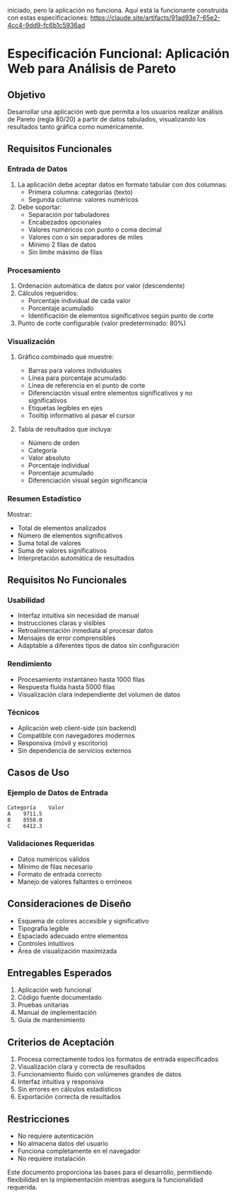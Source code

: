 iniciado, pero la aplicación no funciona. Aquí está la funcionante construida con estas especificaciones:
https://claude.site/artifacts/91ad93e7-65e2-4cc4-9dd9-fc6b1c5936ad

# Especificación Funcional: Aplicación Web para Análisis de Pareto

## Objetivo

Desarrollar una aplicación web que permita a los usuarios realizar análisis de Pareto (regla 80/20) a partir de datos tabulados, visualizando los resultados tanto gráfica como numéricamente.

## Requisitos Funcionales

### Entrada de Datos

1. La aplicación debe aceptar datos en formato tabular con dos columnas:
   - Primera columna: categorías (texto)
   - Segunda columna: valores numéricos
2. Debe soportar:
   - Separación por tabuladores
   - Encabezados opcionales
   - Valores numéricos con punto o coma decimal
   - Valores con o sin separadores de miles
   - Mínimo 2 filas de datos
   - Sin límite máximo de filas

### Procesamiento

1. Ordenación automática de datos por valor (descendente)
2. Cálculos requeridos:
   - Porcentaje individual de cada valor
   - Porcentaje acumulado
   - Identificación de elementos significativos según punto de corte
3. Punto de corte configurable (valor predeterminado: 80%)

### Visualización

1. Gráfico combinado que muestre:

   - Barras para valores individuales
   - Línea para porcentaje acumulado
   - Línea de referencia en el punto de corte
   - Diferenciación visual entre elementos significativos y no significativos
   - Etiquetas legibles en ejes
   - Tooltip informativo al pasar el cursor

2. Tabla de resultados que incluya:
   - Número de orden
   - Categoría
   - Valor absoluto
   - Porcentaje individual
   - Porcentaje acumulado
   - Diferenciación visual según significancia

### Resumen Estadístico

Mostrar:

- Total de elementos analizados
- Número de elementos significativos
- Suma total de valores
- Suma de valores significativos
- Interpretación automática de resultados

## Requisitos No Funcionales

### Usabilidad

- Interfaz intuitiva sin necesidad de manual
- Instrucciones claras y visibles
- Retroalimentación inmediata al procesar datos
- Mensajes de error comprensibles
- Adaptable a diferentes tipos de datos sin configuración

### Rendimiento

- Procesamiento instantáneo hasta 1000 filas
- Respuesta fluida hasta 5000 filas
- Visualización clara independiente del volumen de datos

### Técnicos

- Aplicación web client-side (sin backend)
- Compatible con navegadores modernos
- Responsiva (móvil y escritorio)
- Sin dependencia de servicios externos

## Casos de Uso

### Ejemplo de Datos de Entrada

```
Categoría    Valor
A    9711.5
B    8558.0
C    6412.3
```

### Validaciones Requeridas

- Datos numéricos válidos
- Mínimo de filas necesario
- Formato de entrada correcto
- Manejo de valores faltantes o erróneos

## Consideraciones de Diseño

- Esquema de colores accesible y significativo
- Tipografía legible
- Espaciado adecuado entre elementos
- Controles intuitivos
- Área de visualización maximizada

## Entregables Esperados

1. Aplicación web funcional
2. Código fuente documentado
3. Pruebas unitarias
4. Manual de implementación
5. Guía de mantenimiento

## Criterios de Aceptación

1. Procesa correctamente todos los formatos de entrada especificados
2. Visualización clara y correcta de resultados
3. Funcionamiento fluido con volúmenes grandes de datos
4. Interfaz intuitiva y responsiva
5. Sin errores en cálculos estadísticos
6. Exportación correcta de resultados

## Restricciones

- No requiere autenticación
- No almacena datos del usuario
- Funciona completamente en el navegador
- No requiere instalación

Este documento proporciona las bases para el desarrollo, permitiendo flexibilidad en la implementación mientras asegura la funcionalidad requerida.
